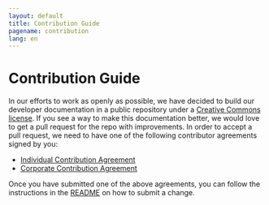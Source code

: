 ```yaml
---
layout: default
title: Contribution Guide
pagename: contribution
lang: en
---
```


# Contribution Guide

In our efforts to work as openly as possible, we have decided to build our developer documentation in a public repository under a [Creative Commons license](https://github.com/shotgunsoftware/developer-beta/blob/master/LICENSE.md). If you see a way to make this documentation better, we would love to get a pull request for the repo with improvements. In order to accept a pull request, we need to have one of the following contributor agreements signed by you:

- [Individual Contribution Agreement](../all_langs/contribution/ind_contrib_agmt_for_shotgun_developer_documentation.pdf)
- [Corporate Contribution Agreement](../all_langs/contribution/corp_contrib_agmt_for_shotgun_developer_documentation.pdf)

Once you have submitted one of the above agreements, you can follow the instructions in the [README](https://github.com/shotgunsoftware/developer-beta/#Making-a-change-to-the-documentation) on how to submit a change.
